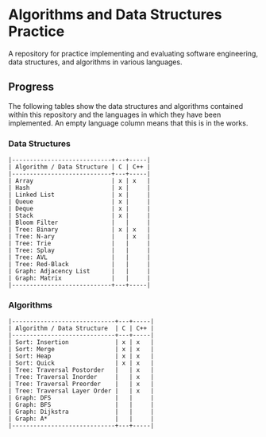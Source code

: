 # Algorithms and Data Structures Practice
A repository for practice implementing and evaluating software engineering, data structures, and algorithms in various languages.

## Progress
The following tables show the data structures and algorithms contained within this repository and the languages in which they have been implemented. An empty language column means that this is in the works.

### Data Structures
```
|----------------------------+---+-----|
| Algorithm / Data Structure | C | C++ |
|----------------------------+---+-----|
| Array                      | x | x   |
| Hash                       | x |     |
| Linked List                | x |     |
| Queue                      | x |     |
| Deque                      | x |     |
| Stack                      | x |     |
| Bloom Filter               |   |     |
| Tree: Binary               | x | x   |
| Tree: N-ary                |   | x   |
| Tree: Trie                 |   |     |
| Tree: Splay                |   |     |
| Tree: AVL                  |   |     |
| Tree: Red-Black            |   |     |
| Graph: Adjacency List      |   |     |
| Graph: Matrix              |   |     |
|----------------------------+---+-----|
```

### Algorithms
```
|-----------------------------+---+-----|
| Algorithm / Data Structure  | C | C++ |
|-----------------------------+---+-----|
| Sort: Insertion             | x | x   |
| Sort: Merge                 | x | x   |
| Sort: Heap                  | x | x   |
| Sort: Quick                 | x | x   |
| Tree: Traversal Postorder   |   | x   |
| Tree: Traversal Inorder     |   | x   |
| Tree: Traversal Preorder    |   | x   |
| Tree: Traversal Layer Order |   | x   |
| Graph: DFS                  |   |     |
| Graph: BFS                  |   |     |
| Graph: Dijkstra             |   |     |
| Graph: A*                   |   |     |
|-----------------------------+---+-----|
```
